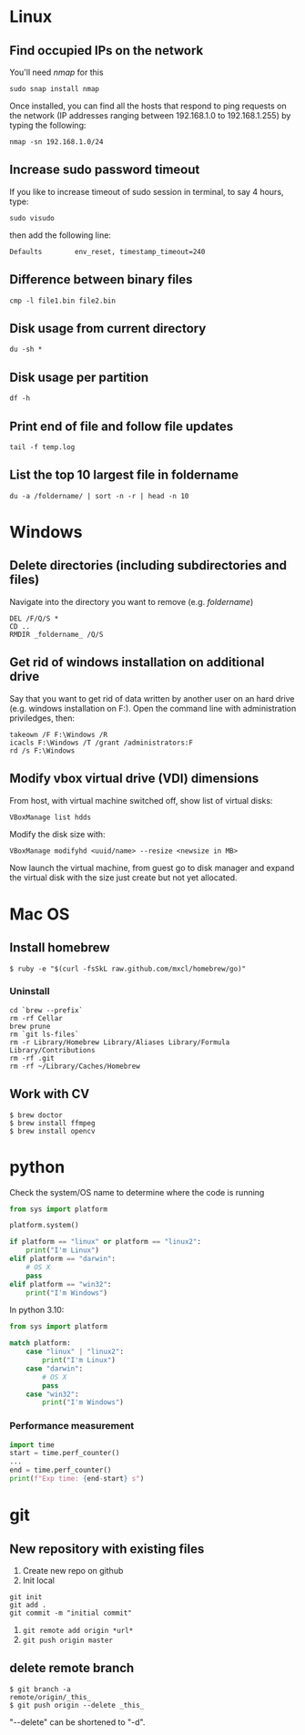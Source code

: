 # Linux

## Find occupied IPs on the network

You'll need _nmap_ for this

    sudo snap install nmap

Once installed, you can find all the hosts that respond to ping requests on the
network (IP addresses ranging between 192.168.1.0 to 192.168.1.255) by typing
the following:

    nmap -sn 192.168.1.0/24

## Increase sudo password timeout
If you like to increase timeout of sudo session in terminal, to say 4 hours,
type:

    sudo visudo

then add the following line:

    Defaults        env_reset, timestamp_timeout=240

## Difference between binary files
    cmp -l file1.bin file2.bin

## Disk usage from current directory
    du -sh *

## Disk usage per partition
    df -h
    
## Print end of file and follow file updates
    tail -f temp.log

## List the top 10 largest file in foldername
    du -a /foldername/ | sort -n -r | head -n 10

# Windows

## Delete directories (including subdirectories and files)

Navigate into the directory you want to remove (e.g. _foldername_)

    DEL /F/Q/S *
    CD ..
    RMDIR _foldername_ /Q/S

## Get rid of windows installation on additional drive

Say that you want to get rid of data written by another user on an hard drive
(e.g. windows installation on F:\).
Open the command line with administration priviledges, then:

    takeown /F F:\Windows /R
    icacls F:\Windows /T /grant /administrators:F
    rd /s F:\Windows

## Modify vbox virtual drive (VDI) dimensions
From host, with virtual machine switched off, show list of virtual disks:

    VBoxManage list hdds

Modify the disk size with:

    VBoxManage modifyhd <uuid/name> --resize <newsize in MB>

Now launch the virtual machine, from guest go to disk manager and expand
the virtual disk with the size just create but not yet allocated.

# Mac OS

## Install homebrew
```
$ ruby -e "$(curl -fsSkL raw.github.com/mxcl/homebrew/go)"
```

### Uninstall
```
cd `brew --prefix`
rm -rf Cellar
brew prune
rm `git ls-files`
rm -r Library/Homebrew Library/Aliases Library/Formula Library/Contributions
rm -rf .git
rm -rf ~/Library/Caches/Homebrew
```

## Work with CV
```
$ brew doctor
$ brew install ffmpeg
$ brew install opencv
```

# python
Check the system/OS name to determine where the code is running
```py
from sys import platform

platform.system()

if platform == "linux" or platform == "linux2":
    print("I'm Linux")
elif platform == "darwin":
    # OS X
    pass
elif platform == "win32":
    print("I'm Windows")
```

In python 3.10:
```py
from sys import platform

match platform:
    case "linux" | "linux2":
        print("I'm Linux")
    case "darwin":
        # OS X
        pass
    case "win32":
        print("I'm Windows")
```

### Performance measurement
```py
import time
start = time.perf_counter()
...
end = time.perf_counter()
print(f"Exp time: {end-start} s")
```

# git

## New repository with existing files
1. Create new repo on github
1. Init local
```
git init
git add .
git commit -m "initial commit"
```
1. ``` git remote add origin *url* ```
1. ```git push origin master```

## delete remote branch
    $ git branch -a
    remote/origin/_this_
    $ git push origin --delete _this_

"--delete" can be shortened to "-d".
